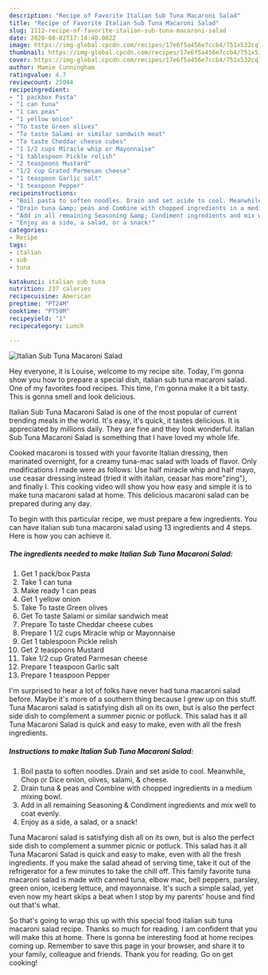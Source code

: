 ```yaml
---
description: "Recipe of Favorite Italian Sub Tuna Macaroni Salad"
title: "Recipe of Favorite Italian Sub Tuna Macaroni Salad"
slug: 1112-recipe-of-favorite-italian-sub-tuna-macaroni-salad
date: 2020-08-02T17:14:40.082Z
image: https://img-global.cpcdn.com/recipes/17e6f5a456e7ccb4/751x532cq70/italian-sub-tuna-macaroni-salad-recipe-main-photo.jpg
thumbnail: https://img-global.cpcdn.com/recipes/17e6f5a456e7ccb4/751x532cq70/italian-sub-tuna-macaroni-salad-recipe-main-photo.jpg
cover: https://img-global.cpcdn.com/recipes/17e6f5a456e7ccb4/751x532cq70/italian-sub-tuna-macaroni-salad-recipe-main-photo.jpg
author: Mamie Cunningham
ratingvalue: 4.7
reviewcount: 25044
recipeingredient:
- "1 packbox Pasta"
- "1 can tuna"
- "1 can peas"
- "1 yellow onion"
- "To taste Green olives"
- "To taste Salami or similar sandwich meat"
- "To taste Cheddar cheese cubes"
- "1 1/2 cups Miracle whip or Mayonnaise"
- "1 tablespoon Pickle relish"
- "2 teaspoons Mustard"
- "1/2 cup Grated Parmesan cheese"
- "1 teaspoon Garlic salt"
- "1 teaspoon Pepper"
recipeinstructions:
- "Boil pasta to soften noodles. Drain and set aside to cool. Meanwhile, Chop or Dice onion, olives, salami, &amp; cheese."
- "Drain tuna &amp; peas and Combine with chopped ingredients in a medium mixing bowl."
- "Add in all remaining Seasoning &amp; Condiment ingredients and mix well to coat evenly."
- "Enjoy as a side, a salad, or a snack!"
categories:
- Recipe
tags:
- italian
- sub
- tuna

katakunci: italian sub tuna 
nutrition: 237 calories
recipecuisine: American
preptime: "PT24M"
cooktime: "PT50M"
recipeyield: "1"
recipecategory: Lunch

---
```



![Italian Sub Tuna Macaroni Salad](https://img-global.cpcdn.com/recipes/17e6f5a456e7ccb4/751x532cq70/italian-sub-tuna-macaroni-salad-recipe-main-photo.jpg)

Hey everyone, it is Louise, welcome to my recipe site. Today, I'm gonna show you how to prepare a special dish, italian sub tuna macaroni salad. One of my favorites food recipes. This time, I'm gonna make it a bit tasty. This is gonna smell and look delicious.

Italian Sub Tuna Macaroni Salad is one of the most popular of current trending meals in the world. It's easy, it's quick, it tastes delicious. It is appreciated by millions daily. They are fine and they look wonderful. Italian Sub Tuna Macaroni Salad is something that I have loved my whole life.

Cooked macaroni is tossed with your favorite Italian dressing, then marinated overnight, for a creamy tuna-mac salad with loads of flavor. Only modifications I made were as follows: Use half miracle whip and half mayo, use ceasar dressing instead (tried it with italian, ceasar has more&#34;zing&#34;), and finally I. This cooking video will show you how easy and simple it is to make tuna macaroni salad at home. This delicious macaroni salad can be prepared during any day.


To begin with this particular recipe, we must prepare a few ingredients. You can have italian sub tuna macaroni salad using 13 ingredients and 4 steps. Here is how you can achieve it.

<!--inarticleads1-->

##### The ingredients needed to make Italian Sub Tuna Macaroni Salad:

1. Get 1 pack/box Pasta
1. Take 1 can tuna
1. Make ready 1 can peas
1. Get 1 yellow onion
1. Take To taste Green olives
1. Get To taste Salami or similar sandwich meat
1. Prepare To taste Cheddar cheese cubes
1. Prepare 1 1/2 cups Miracle whip or Mayonnaise
1. Get 1 tablespoon Pickle relish
1. Get 2 teaspoons Mustard
1. Take 1/2 cup Grated Parmesan cheese
1. Prepare 1 teaspoon Garlic salt
1. Prepare 1 teaspoon Pepper


I&#39;m surprised to hear a lot of folks have never had tuna macaroni salad before. Maybe it&#39;s more of a southern thing because I grew up on this stuff. Tuna Macaroni salad is satisfying dish all on its own, but is also the perfect side dish to complement a summer picnic or potluck. This salad has it all Tuna Macaroni Salad is quick and easy to make, even with all the fresh ingredients. 

<!--inarticleads2-->

##### Instructions to make Italian Sub Tuna Macaroni Salad:

1. Boil pasta to soften noodles. Drain and set aside to cool. Meanwhile, Chop or Dice onion, olives, salami, &amp; cheese.
1. Drain tuna &amp; peas and Combine with chopped ingredients in a medium mixing bowl.
1. Add in all remaining Seasoning &amp; Condiment ingredients and mix well to coat evenly.
1. Enjoy as a side, a salad, or a snack!


Tuna Macaroni salad is satisfying dish all on its own, but is also the perfect side dish to complement a summer picnic or potluck. This salad has it all Tuna Macaroni Salad is quick and easy to make, even with all the fresh ingredients. If you make the salad ahead of serving time, take it out of the refrigerator for a few minutes to take the chill off. This family favorite tuna macaroni salad is made with canned tuna, elbow mac, bell peppers, parsley, green onion, iceberg lettuce, and mayonnaise. It&#39;s such a simple salad, yet even now my heart skips a beat when I stop by my parents&#39; house and find out that&#39;s what. 

So that's going to wrap this up with this special food italian sub tuna macaroni salad recipe. Thanks so much for reading. I am confident that you will make this at home. There is gonna be interesting food at home recipes coming up. Remember to save this page in your browser, and share it to your family, colleague and friends. Thank you for reading. Go on get cooking!
